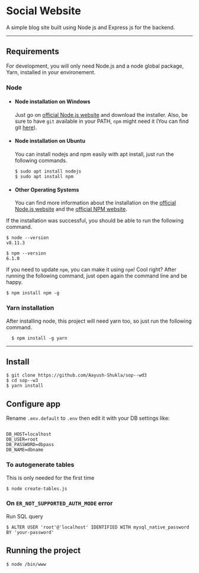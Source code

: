 # Social Website 

A simple blog site built using Node js and Express js for the backend.

---
## Requirements

For development, you will only need Node.js and a node global package, Yarn, installed in your environement.

### Node
- #### Node installation on Windows

  Just go on [official Node.js website](https://nodejs.org/) and download the installer.
Also, be sure to have `git` available in your PATH, `npm` might need it (You can find git [here](https://git-scm.com/)).

- #### Node installation on Ubuntu

  You can install nodejs and npm easily with apt install, just run the following commands.

      $ sudo apt install nodejs
      $ sudo apt install npm

- #### Other Operating Systems
  You can find more information about the installation on the [official Node.js website](https://nodejs.org/) and the [official NPM website](https://npmjs.org/).

If the installation was successful, you should be able to run the following command.

    $ node --version
    v8.11.3

    $ npm --version
    6.1.0

If you need to update `npm`, you can make it using `npm`! Cool right? After running the following command, just open again the command line and be happy.

    $ npm install npm -g

###
### Yarn installation
  After installing node, this project will need yarn too, so just run the following command.

      $ npm install -g yarn

---

## Install

    $ git clone https://github.com/Aayush-Shukla/sop--wd3
    $ cd sop--w3
    $ yarn install

## Configure app

Rename `.env.default` to `.env` then edit it with your DB settings like:
```NODE_ENV=DEVELOPMENT

DB_HOST=localhost
DB_USER=root
DB_PASSWORD=dbpass
DB_NAME=dbname
```

### To autogenerate tables
This is only needed for the first time

```$ node create-tables.js```



### On `ER_NOT_SUPPORTED_AUTH_MODE` error
Run SQL query 

```$ ALTER USER 'root'@'localhost' IDENTIFIED WITH mysql_native_password BY 'your-password' ```







## Running the project

    $ node /bin/www

